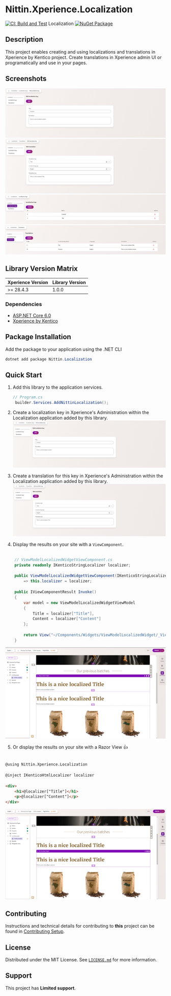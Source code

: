 # Nittin.Xperience.Localization

[![CI: Build and Test](https://github.com/nittin-cz/Nittin.Xperience.Localization/actions/workflows/ci.yml/badge.svg)](https://github.com/nittin-cz/Nittin.Xperience.Localization/actions/workflows/ci.yml) Localization [![NuGet Package](https://img.shields.io/nuget/v/nittin.xperience.localization.svg)](https://www.nuget.org/packages/nittin.xperience.localization)

## Description

This project enables creating and using localizations and translations in Xperience by Kentico project.
Create translations in Xperience admin UI or programatically and use in your pages.

## Screenshots

![Administration localization edit form](/images/xperience-administration-edit-localization-key.png)
![Administration translation edit form](/images/xperience-administration-edit-translation.png)
![Administration key listing page](/images/xperience-administration-key-listing.png)
![Administration translation listing page](/images/xperience-administration-translation-listing.png)

## Library Version Matrix

| Xperience Version | Library Version |
| ----------------- | --------------- |
| >= 28.4.3         | 1.0.0           |

### Dependencies

- [ASP.NET Core 6.0](https://dotnet.microsoft.com/en-us/download)
- [Xperience by Kentico](https://docs.kentico.com/changelog)

## Package Installation

Add the package to your application using the .NET CLI

```powershell
dotnet add package Nittin.Localization
```

## Quick Start

1. Add this library to the application services.

   ```csharp
   // Program.cs
    builder.Services.AddNittinLocalization();
   ```

2. Create a localization key in Xperience's Administration within the Localization application added by this library.
![Administration localization edit form](/images/xperience-administration-edit-localization-key.png)
3. Create a translation for this key in Xperience's Administration within the Localization application added by this library.
![Administration translation edit form](/images/xperience-administration-edit-translation.png)
1. Display the results on your site with a `ViewComponent`.

```csharp
    
    // ViewModelLocalizedWidgetViewComponent.cs
    private readonly IKenticoStringLocalizer localizer;

    public ViewModelLocalizedWidgetViewComponent(IKenticoStringLocalizer localizer)
        => this.localizer = localizer;

    public IViewComponentResult Invoke()
    {
        var model = new ViewModelLocalizedWidgetViewModel
        {
            Title = localizer["Title"],
            Content = localizer["Content"]
        };

        return View("~/Components/Widgets/ViewModelLocalizedWidget/_ViewModelLocalizedWidget.cshtml", model);
    }

```

![Administration string localizer example](/images/example-localization-string-localized-widget.png)

5. Or display the results on your site with a Razor View 👍
```html

@using Nittin.Xperience.Localization

@inject IKenticoHtmlLocalizer localizer

<div>
    <h1>@localizer["Title"]</h1>
    <p>@localizer["Content"]</p>
</div>

```

![Administration html localizer example](/images/example-localization-html-localized-widget.png)

## Contributing

Instructions and technical details for contributing to **this** project can be found in [Contributing Setup](./docs/Contributing-Setup.md).

## License

Distributed under the MIT License. See [`LICENSE.md`](./LICENSE.md) for more information.

## Support

This project has **Limited support**.
